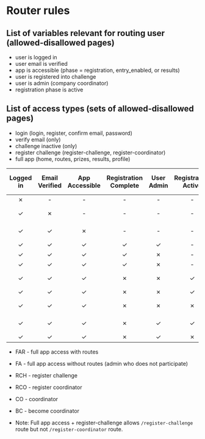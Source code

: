 # Router rules

## List of variables relevant for routing user (allowed-disallowed pages)

- user is logged in
- user email is verified
- app is accessible (phase = registration, entry_enabled, or results)
- user is registered into challenge
- user is admin (company coordinator)
- registration phase is active

## List of access types (sets of allowed-disallowed pages)

- login (login, register, confirm email, password)
- verify email (only)
- challenge inactive (only)
- register challenge (register-challenge, register-coordinator)
- full app (home, routes, prizes, results, profile)

| Logged in | Email Verified | App Accessible | Registration Complete | User Admin | Registration Active | Org has Admin |       Access       |
| :-------: | :------------: | :------------: | :-------------------: | :--------: | :-----------------: | :-----------: | :----------------: |
|     ✗     |       -        |       -        |           -           |     -      |          -          |       -       |       login        |
|     ✓     |       ✗        |       -        |           -           |     -      |          -          |       -       |    verify email    |
|     ✓     |       ✓        |       ✗        |           -           |     -      |          -          |       -       | challenge inactive |
|     ✓     |       ✓        |       ✓        |           ✓           |     ✓      |          -          |       -       |      FAR + CO      |
|     ✓     |       ✓        |       ✓        |           ✓           |     ✗      |          -          |       ✗       |      FAR + BC      |
|     ✓     |       ✓        |       ✓        |           ✓           |     ✗      |          -          |       ✓       |        FAR         |
|     ✓     |       ✓        |       ✓        |           ✗           |     ✗      |          ✓          |       ✗       |     RCH + RCO      |
|     ✓     |       ✓        |       ✓        |           ✗           |     ✗      |          ✓          |       ✓       |        RCH         |
|     ✓     |       ✓        |       ✓        |           ✗           |     ✗      |          ✗          |       -       | challenge inactive |
|     ✓     |       ✓        |       ✓        |           ✗           |     ✓      |          ✓          |       -       |   FA + CO + RCH    |
|     ✓     |       ✓        |       ✓        |           ✗           |     ✓      |          ✗          |       -       |      FA + CO       |

- FAR - full app access with routes
- FA - full app access without routes (admin who does not participate)
- RCH - register challenge
- RCO - register coordinator
- CO - coordinator
- BC - become coordinator

- Note: Full app access + register-challenge allows `/register-challenge` route but not `/register-coordinator` route.
